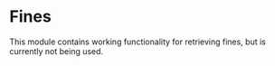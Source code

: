 # Fines
This module contains working functionality for retrieving fines, but is currently not being used.
